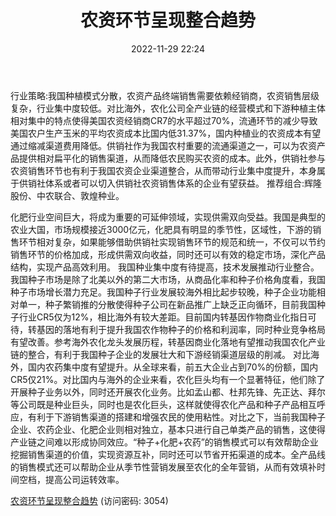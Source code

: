 ﻿---
title: 农资环节呈现整合趋势
date: 2022-11-29 22:24
tags:
- 农用化工行业研究
updated: 1970-01-01 08:00:00
---

行业策略:我国种植模式分散，农资产品终端销售需要依赖经销商，农资销售层级复杂，行业集中度较低。对比海外，农化公司全产业链的经营模式和下游种植主体相对集中的特点使得美国农资经销商CR7的水平超过70%，流通环节的减少导致美国农户生产玉米的平均农资成本比国内低31.37%，国内种植业的农资成本有望通过缩减渠道费用降低。供销社作为我国农村重要的流通渠道之一，可以为农资产品提供相对扁平化的销售渠道，从而降低农民购买农资的成本。此外，供销社参与农资销售环节也有利于我国农资企业渠道整合，从而带动行业集中度提升，本身属于供销社体系或者可以切入供销社农资销售体系的企业有望获益。
推荐组合:辉隆股份、中农联合、敦煌种业。
<!-- more -->
化肥行业空间巨大，将成为重要的可延伸领域，实现供需双向受益。我国是典型的农业大国，市场规模接近3000亿元，化肥具有明显的季节性，区域性，下游的销售环节相对复杂，如果能够借助供销社实现销售环节的规范和统一，不仅可以节约销售环节的价格加成，形成供需双向收益，同时还可以有效的稳定市场，深化产品结构，实现产品高效利用。
我国种业集中度有待提高，技术发展推动行业整合。我国种子市场是除了北美以外的第二大市场，从商品化率和种子价格角度看，我国种子市场增长潜力充足。我国种子行业发展较海外相比起步较晚，种子企业功能相对单一，种子繁销推的分散使得种子公司在新品推广上缺乏正向循环，目前我国种子行业CR5仅为12%，相比海外有较大差距。目前国内转基因作物商业化指日可待，转基因的落地有利于提升我国农作物种子的价格和利润率，同时种业竞争格局有望改善。参考海外农化龙头发展历程，转基因商业化落地有望推动我国农化产业链的整合，有利于我国种子企业的发展壮大和下游经销渠道层级的削减。
对比海外，国内农药集中度有望提升。从全球来看，前五大企业占到70%的份额，国内CR5仅21%。对比国内与海外的企业来看，农化巨头均有一个显著特征，他们除了开展种子业务以外，同时还开展农化业务。比如孟山都、杜邦先锋、先正达、拜尔等公司既是种业巨头，同时也是农化巨头，这样就使得农化产品和种子产品相互呼应，有利于下游销售渠道的搭建和增强农民的使用粘性。对比之下，当前我国种子企业、农药企业、化肥企业则相对独立，基本只进行自己单类产品的销售，这使得产业链之间难以形成协同效应。“种子+化肥+农药”的销售模式可以有效帮助企业挖掘销售渠道的价值，实现资源互补，同时还可以节省开拓渠道的成本。全产品线的销售模式还可以帮助企业从季节性营销发展至农化的全年营销，从而有效填补时间空档，提高公司运转效率。

[农资环节呈现整合趋势](https://url12.ctfile.com/f/3948612-735796673-5ddf4b?p=3054)
(访问密码: 3054)
